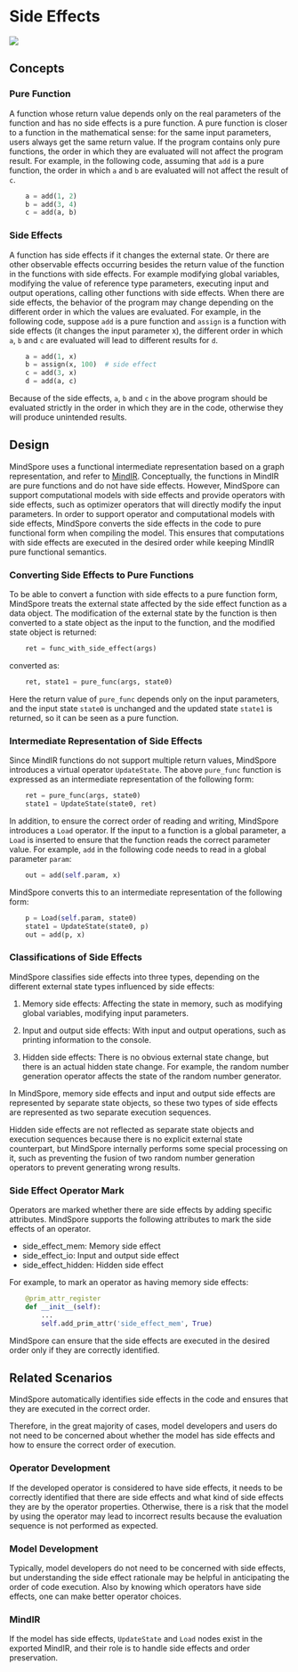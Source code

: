 # Side Effects

<a href="https://gitee.com/mindspore/docs/blob/r1.11/docs/mindspore/source_en/design/side_effect.md" target="_blank"><img src="https://mindspore-website.obs.cn-north-4.myhuaweicloud.com/website-images/r1.11/resource/_static/logo_source_en.png"></a>

## Concepts

### Pure Function

A function whose return value depends only on the real parameters of the function and has no side effects is a pure function.
A pure function is closer to a function in the mathematical sense: for the same input parameters, users always get the same return value.
If the program contains only pure functions, the order in which they are evaluated will not affect the program result.
For example, in the following code, assuming that `add` is a pure function, the order in which `a` and `b` are evaluated will not affect the result of `c`.

```python
    a = add(1, 2)
    b = add(3, 4)
    c = add(a, b)
```

### Side Effects

A function has side effects if it changes the external state.
Or there are other observable effects occurring besides the return value of the function in the functions with side effects.
For example modifying global variables, modifying the value of reference type parameters, executing input and output operations, calling other functions with side effects.
When there are side effects, the behavior of the program may change depending on the different order in which the values are evaluated.
For example, in the following code, suppose `add` is a pure function and `assign` is a function with side effects (it changes the input parameter x), the different order in which `a`, `b` and `c` are evaluated will lead to different results for `d`.

```python
    a = add(1, x)
    b = assign(x, 100)  # side effect
    c = add(3, x)
    d = add(a, c)
```

Because of the side effects, `a`, `b` and `c` in the above program should be evaluated strictly in the order in which they are in the code, otherwise they will produce unintended results.

## Design

MindSpore uses a functional intermediate representation based on a graph representation, and refer to [MindIR](https://www.mindspore.cn/docs/en/r1.11/design/mindir.html).
Conceptually, the functions in MindIR are pure functions and do not have side effects.
However, MindSpore can support computational models with side effects and provide operators with side effects, such as optimizer operators that will directly modify the input parameters.
In order to support operator and computational models with side effects, MindSpore converts the side effects in the code to pure functional form when compiling the model. This ensures that computations with side effects are executed in the desired order while keeping MindIR pure functional semantics.

### Converting Side Effects to Pure Functions

To be able to convert a function with side effects to a pure function form, MindSpore treats the external state affected by the side effect function as a data object. The modification of the external state by the function is then converted to a state object as the input to the function, and the modified state object is returned:

```python
    ret = func_with_side_effect(args)
```

converted as:

```python
    ret, state1 = pure_func(args, state0)
```

Here the return value of `pure_func` depends only on the input parameters, and the input state `state0` is unchanged and the updated state `state1` is returned, so it can be seen as a pure function.

### Intermediate Representation of Side Effects

Since MindIR functions do not support multiple return values, MindSpore introduces a virtual operator `UpdateState`. The above `pure_func` function is expressed as an intermediate representation of the following form:

```python
    ret = pure_func(args, state0)
    state1 = UpdateState(state0, ret)
```

In addition, to ensure the correct order of reading and writing, MindSpore introduces a `Load` operator. If the input to a function is a global parameter, a `Load` is inserted to ensure that the function reads the correct parameter value.
For example, `add` in the following code needs to read in a global parameter `param`:

```python
    out = add(self.param, x)
```

MindSpore converts this to an intermediate representation of the following form:

```python
    p = Load(self.param, state0)
    state1 = UpdateState(state0, p)
    out = add(p, x)
```

### Classifications of Side Effects

MindSpore classifies side effects into three types, depending on the different external state types influenced by side effects:

1. Memory side effects: Affecting the state in memory, such as modifying global variables, modifying input parameters.

2. Input and output side effects: With input and output operations, such as printing information to the console.

3. Hidden side effects: There is no obvious external state change, but there is an actual hidden state change. For example, the random number generation operator affects the state of the random number generator.

In MindSpore, memory side effects and input and output side effects are represented by separate state objects, so these two types of side effects are represented as two separate execution sequences.

Hidden side effects are not reflected as separate state objects and execution sequences because there is no explicit external state counterpart, but MindSpore internally performs some special processing on it, such as preventing the fusion of two random number generation operators to prevent generating wrong results.

### Side Effect Operator Mark

Operators are marked whether there are side effects by adding specific attributes. MindSpore supports the following attributes to mark the side effects of an operator.

- side_effect_mem: Memory side effect
- side_effect_io: Input and output side effect
- side_effect_hidden: Hidden side effect

For example, to mark an operator as having memory side effects:

```python
    @prim_attr_register
    def __init__(self):
        ...
        self.add_prim_attr('side_effect_mem', True)
```

MindSpore can ensure that the side effects are executed in the desired order only if they are correctly identified.

## Related Scenarios

MindSpore automatically identifies side effects in the code and ensures that they are executed in the correct order.

Therefore, in the great majority of cases, model developers and users do not need to be concerned about whether the model has side effects and how to ensure the correct order of execution.

### Operator Development

If the developed operator is considered to have side effects, it needs to be correctly identified that there are side effects and what kind of side effects they are by the operator properties. Otherwise, there is a risk that the model by using the operator may lead to incorrect results because the evaluation sequence is not performed as expected.

### Model Development

Typically, model developers do not need to be concerned with side effects, but understanding the side effect rationale may be helpful in anticipating the order of code execution. Also by knowing which operators have side effects, one can make better operator choices.

### MindIR

If the model has side effects, `UpdateState` and `Load` nodes exist in the exported MindIR, and their role is to handle side effects and order preservation.
